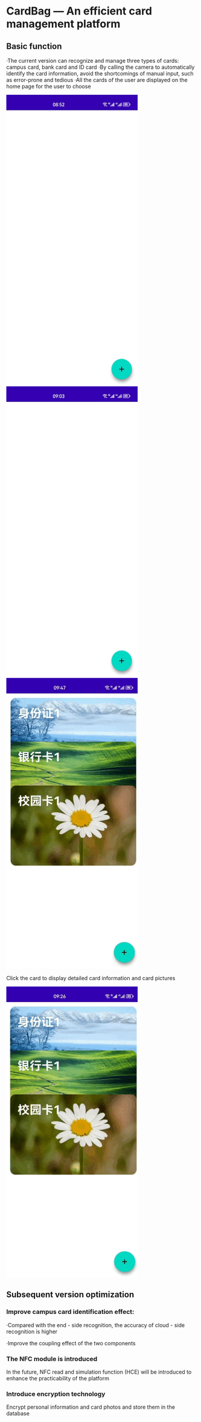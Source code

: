 # CardBag — An efficient card management platform

## Basic function

·The current version can recognize and manage three types of cards: campus card, bank card and ID card
·By calling the camera to automatically identify the card information, avoid the shortcomings of manual input, such as error-prone and tedious
·All the cards of the user are displayed on the home page for the user to choose

![image](https://github.com/Cod1ngR1der/ActivityLifeCycle_205801/blob/master/app/src/main/res/drawable/github1.gif)![image](https://github.com/Cod1ngR1der/ActivityLifeCycle_205801/blob/master/app/src/main/res/drawable/github3.gif)![image](https://github.com/Cod1ngR1der/ActivityLifeCycle_205801/blob/master/app/src/main/res/drawable/github5.gif)


Click the card to display detailed card information and card pictures

![image](https://github.com/Cod1ngR1der/ActivityLifeCycle_205801/blob/master/app/src/main/res/drawable/github4.gif)


## Subsequent version optimization
### Improve campus card identification effect:

  ·Compared with the end - side recognition, the accuracy of cloud - side recognition is higher

  ·Improve the coupling effect of the two components

### The NFC module is introduced

  In the future, NFC read and simulation function (HCE) will be introduced to enhance the practicability of the platform
  
### Introduce encryption technology

  Encrypt personal information and card photos and store them in the database

